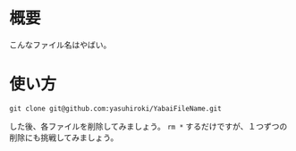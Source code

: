# 概要

こんなファイル名はやばい。

# 使い方

`git clone git@github.com:yasuhiroki/YabaiFileName.git`

した後、各ファイルを削除してみましょう。 `rm *` するだけですが、１つずつの削除にも挑戦してみましょう。
